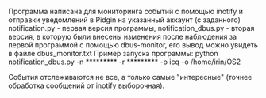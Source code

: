 Программа написана для мониторинга событий с помощью inotify и отправки уведомлений в Pidgin на указанный аккаунт (с заданного)
notification.py - первая версия программы,
notification_dbus.py - вторая версия, в которую были внесены изменения после наблюдения за первой программой с помощью dbus-monitor,
его вывод можно увидеть в файле dbus_monitor.txt
Пример запуска программы:
python notification_dbus.py -n ********* -r ********* -p icq -o /home/irin/OS2

События отслеживаются не все, а только самые "интересные" (точнее обработка сообщений от inotify выборочная).